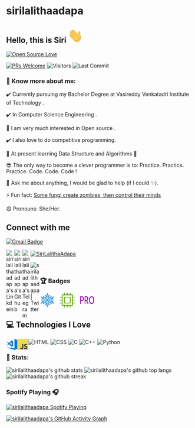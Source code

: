 # sirilalithaadapa

<h2> Hello, this is Siri <img src="https://raw.githubusercontent.com/ABSphreak/ABSphreak/master/gifs/Hi.gif"  width="40" height="40"></h1>

[![Open Source Love](https://badges.frapsoft.com/os/v2/open-source.svg?v=103)](https://github.com/sirilalithaadapa)

[![PRs Welcome](https://img.shields.io/badge/PRs-welcome-brightgreen.svg?style=flat&logo=github)](https://github.com/sirilalithaadapa)
<img alt="Visitors" src="https://komarev.com/ghpvc/?username=sirilalithaadapa&style=flat&labelColor=black&logo=github&label=PROFILE+VIEWS&color=29bf12"/>
<img alt="Last Commit" src="https://img.shields.io/github/last-commit/sirilalithaadapa/sirilalithaadapa?logo=markdown&label=LAST+UPDATE&color=29bf12&style=flat">
 <!-- <a href="https://github.com/sirilalithaadapa/sirilalithaadapa/actions">
   <img alt="github-activity" src="https://github.com/sirilalithaadapa/sirilalithaadapa/workflows/update-gh-activity/badge.svg">
  </a> -->


### 🤩 Know more about me:

✔️ Currently pursuing my Bachelor Degree at Vasireddy Venkatadri Institute of Technology .

✔️ In Computer Science Engineering .

🔭 I am very much interested in Open source . 

✔️ I also love to do competitive programming.<br>
     
 🌱 At present learning Data Structure and Algorithms 👯
 
 😎 The only way to become a clever programmer is to: Practice. Practice. Practice. Code. Code. Code !
 
 💬  Ask me about anything, I would be glad to help (if I could ✨).
 
 ⚡ Fun fact: <a href = "https://www.theatlantic.com/science/archive/2017/11/how-the-zombie-fungus-takes-over-ants-bodies-to-control-their-minds/545864/#:~:text=And%20its%20body%20belongs%20to,ascend%20a%20nearby%20plant%20stem."> Some fungi create zombies, then control their minds </a>

😄 Pronouns: She/Her.

## Connect with me

[![Gmail Badge](https://img.shields.io/badge/-sirilalitha9088@gmail.com-c14438?style=flat-square&logo=Gmail&logoColor=white&link=mailto:sirilalitha9088@gmail.com)](mailto:sirilalitha9088@gmail.com)

<a href="https://www.linkedin.com/in/siri-lalitha-adapa-5417451b6/">
  <img align="left" alt="sirilalithaadapa's Linkdein" width="22px" src="https://cdn.jsdelivr.net/npm/simple-icons@v3/icons/linkedin.svg" />
</a>

<a href="https://github.com/sirilalithaadapa">
  <img align="left" alt="sirilalithaadapa's Github" width="22px" src="https://cdn.jsdelivr.net/npm/simple-icons@v3/icons/github.svg" />
</a>

<a href="https://t.me/sirilalitha">
  <img align="left" alt="sirilalithaadapa's Telegram" width="22px" src="https://cdn.jsdelivr.net/npm/simple-icons@v3/icons/telegram.svg" />
</a>

<a href="https://www.hackerrank.com/19bq1a05l4" target="blank"><img align="center" src="https://cdn.jsdelivr.net/npm/simple-icons@3.0.1/icons/hackerrank.svg" alt="SiriLalithaAdapa" height="30" width="40" /></a>
</p>
<a href="https://twitter.com/SiriLalitha1">
    <img align="left" alt="sirilalithaadapa
 | Twitter" width="26px" src="https://github.com/TheDudeThatCode/TheDudeThatCode/blob/master/Assets/Twitter.svg" />
  </a>

<br />

<a img src='https://dev.to/sirilalithaadapa' width='40' height='40'>

<h3> 🏆 Badges </h3>

<a href='https://archiveprogram.github.com/'><img src='https://raw.githubusercontent.com/acervenky/animated-github-badges/master/assets/acbadge.gif' width='40' height='40'></a> <a href='https://docs.github.com/en/developers'><img src='https://raw.githubusercontent.com/acervenky/animated-github-badges/master/assets/devbadge.gif' width='40' height='40'></a> <a href='https://github.com/pricing'><img src='https://raw.githubusercontent.com/acervenky/animated-github-badges/master/assets/pro.gif' width='40' height='40'></a>

## :computer: Technologies I Love

![HTML](https://img.shields.io/badge/html%20-%23E34F26.svg?&style=for-the-badge&logo=html5&logoColor=white)
![CSS](https://img.shields.io/badge/css%20-%231572B6.svg?&style=for-the-badge&logo=css3&logoColor=white)
![C](https://img.shields.io/badge/C%20-%23E34F26.svg?&style=for-the-badge&logo=C&logoColor=white)
![C++](https://img.shields.io/badge/c++%20-%2300599C.svg?&style=for-the-badge&logo=c%2B%2B&ogoColor=white)
![Python](https://img.shields.io/badge/python%20-%23E34F26.svg?&style=for-the-badge&logo=python&ogoColor=white)
<img align="left" alt="Visual Studio Code" width="30px" src="https://raw.githubusercontent.com/github/explore/80688e429a7d4ef2fca1e82350fe8e3517d3494d/topics/visual-studio-code/visual-studio-code.png" />
<img align="left" alt="JavaScript" width="30px" src="https://raw.githubusercontent.com/github/explore/80688e429a7d4ef2fca1e82350fe8e3517d3494d/topics/javascript/javascript.png"/>

### 📶 Stats:

![sirilalithaadapa's github stats](https://github-readme-stats.vercel.app/api?username=sirilalithaadapa&theme=synthwave&show_icons=true)
![sirilalithaadapa's github top langs](https://github-readme-stats.vercel.app/api/top-langs?username=sirilalithaadapa&show_icons=true&locale=en&layout=compact&theme=synthwave)
![sirilalithaadapa's github streak](https://github-readme-streak-stats.herokuapp.com/?user=sirilalithaadapa&show_icons=true&locale=en&layout=compact&theme=gruvbox)

### Spotify Playing 🎧

[<img src="https://now-playing-codestackr.vercel.app/api/spotify-playing" alt="sirilalithaadapa Spotify Playing" width="350" autoplay />](https://open.spotify.com/track/0RGp4KA9wvndxqPIWoKwnD)

[![sirilalithaadapa's GitHub Activity Graph](https://activity-graph.herokuapp.com/graph?username=sirilalithaadapa&theme=xcode)](https://git.io/sirilalithaadapa)

